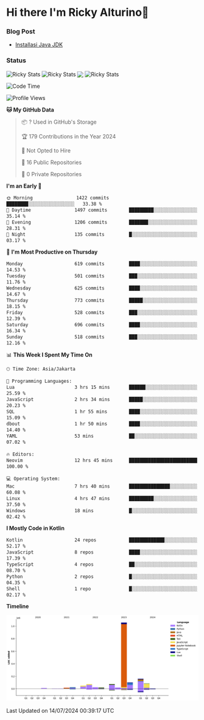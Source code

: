 # Hi there I'm Ricky Alturino👋

### Blog Post

<!-- BLOG-POST-LIST:START -->

- [Installasi Java JDK](https://onirutla.medium.com/installasi-java-jdk-ec701beeb5cb?source=rss-d9d81c918cc9------2)
<!-- BLOG-POST-LIST:END -->

### Status

<img align="center" alt="Ricky Stats" src="https://github-readme-stats.vercel.app/api?username=Alturino&theme=dark&show_icons=true&hide_border=false" />
<img align="center" alt="Ricky Stats" src="https://github-readme-stats.vercel.app/api/top-langs/?username=Alturino&theme=dark&show_icons=true&layout=compact"/>
<img align="center" width="640px" src="https://github-readme-stats.vercel.app/api/wakatime?username=Alturino&layout=compact&hide_border=true&theme=dark">
<img align="center" alt="Ricky Stats" src="https://leetcard.jacoblin.cool/onirutla?border=0&radius=20&ext=activity"/>

<!--START_SECTION:waka-->
![Code Time](http://img.shields.io/badge/Code%20Time-389%20hrs%2047%20mins-blue)

![Profile Views](http://img.shields.io/badge/Profile%20Views-0-blue)

**🐱 My GitHub Data** 

> 📦 ? Used in GitHub's Storage 
 > 
> 🏆 179 Contributions in the Year 2024
 > 
> 🚫 Not Opted to Hire
 > 
> 📜 16 Public Repositories 
 > 
> 🔑 0 Private Repositories 
 > 
**I'm an Early 🐤** 

```text
🌞 Morning                1422 commits        ████████░░░░░░░░░░░░░░░░░   33.38 % 
🌆 Daytime                1497 commits        █████████░░░░░░░░░░░░░░░░   35.14 % 
🌃 Evening                1206 commits        ███████░░░░░░░░░░░░░░░░░░   28.31 % 
🌙 Night                  135 commits         █░░░░░░░░░░░░░░░░░░░░░░░░   03.17 % 
```
📅 **I'm Most Productive on Thursday** 

```text
Monday                   619 commits         ████░░░░░░░░░░░░░░░░░░░░░   14.53 % 
Tuesday                  501 commits         ███░░░░░░░░░░░░░░░░░░░░░░   11.76 % 
Wednesday                625 commits         ████░░░░░░░░░░░░░░░░░░░░░   14.67 % 
Thursday                 773 commits         █████░░░░░░░░░░░░░░░░░░░░   18.15 % 
Friday                   528 commits         ███░░░░░░░░░░░░░░░░░░░░░░   12.39 % 
Saturday                 696 commits         ████░░░░░░░░░░░░░░░░░░░░░   16.34 % 
Sunday                   518 commits         ███░░░░░░░░░░░░░░░░░░░░░░   12.16 % 
```


📊 **This Week I Spent My Time On** 

```text
🕑︎ Time Zone: Asia/Jakarta

💬 Programming Languages: 
Lua                      3 hrs 15 mins       ██████░░░░░░░░░░░░░░░░░░░   25.59 % 
JavaScript               2 hrs 34 mins       █████░░░░░░░░░░░░░░░░░░░░   20.23 % 
SQL                      1 hr 55 mins        ████░░░░░░░░░░░░░░░░░░░░░   15.09 % 
dbout                    1 hr 50 mins        ████░░░░░░░░░░░░░░░░░░░░░   14.40 % 
YAML                     53 mins             ██░░░░░░░░░░░░░░░░░░░░░░░   07.02 % 

🔥 Editors: 
Neovim                   12 hrs 45 mins      █████████████████████████   100.00 % 

💻 Operating System: 
Mac                      7 hrs 40 mins       ███████████████░░░░░░░░░░   60.08 % 
Linux                    4 hrs 47 mins       █████████░░░░░░░░░░░░░░░░   37.50 % 
Windows                  18 mins             █░░░░░░░░░░░░░░░░░░░░░░░░   02.42 % 
```

**I Mostly Code in Kotlin** 

```text
Kotlin                   24 repos            █████████████░░░░░░░░░░░░   52.17 % 
JavaScript               8 repos             ████░░░░░░░░░░░░░░░░░░░░░   17.39 % 
TypeScript               4 repos             ██░░░░░░░░░░░░░░░░░░░░░░░   08.70 % 
Python                   2 repos             █░░░░░░░░░░░░░░░░░░░░░░░░   04.35 % 
Shell                    1 repo              █░░░░░░░░░░░░░░░░░░░░░░░░   02.17 % 
```



**Timeline**

![Lines of Code chart](https://raw.githubusercontent.com/Alturino/Alturino/main/assets/bar_graph.png)


 Last Updated on 14/07/2024 00:39:17 UTC
<!--END_SECTION:waka-->
